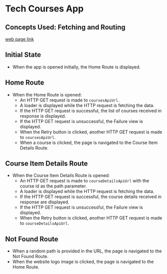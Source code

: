 # Tech Courses App
## Concepts Used: Fetching and Routing
[web page link](http://bvreactjs54.ccbp.tech)


## Initial State

- When the app is opened initially, the Home Route is displayed.

## Home Route

- When the Home Route is opened:
  - An HTTP GET request is made to `coursesApiUrl`.
  - A loader is displayed while the HTTP request is fetching the data.
  - If the HTTP GET request is successful, the list of courses received in response is displayed.
  - If the HTTP GET request is unsuccessful, the Failure view is displayed.
  - When the Retry button is clicked, another HTTP GET request is made to `coursesApiUrl`.
  - When a course is clicked, the page is navigated to the Course Item Details Route.

## Course Item Details Route

- When the Course Item Details Route is opened:
  - An HTTP GET request is made to `courseDetailsApiUrl` with the course id as the path parameter.
  - A loader is displayed while the HTTP request is fetching the data.
  - If the HTTP GET request is successful, the course details received in response are displayed.
  - If the HTTP GET request is unsuccessful, the Failure view is displayed.
  - When the Retry button is clicked, another HTTP GET request is made to `courseDetailsApiUrl`.

## Not Found Route

- When a random path is provided in the URL, the page is navigated to the Not Found Route.
- When the website logo image is clicked, the page is navigated to the Home Route.
